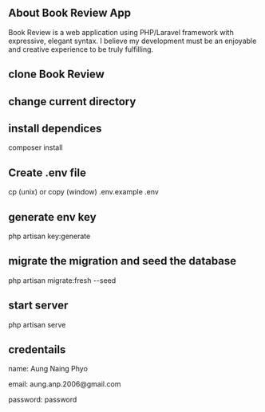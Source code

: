 ## About Book Review App

Book Review is a web application using PHP/Laravel framework with expressive, elegant syntax. I believe my development must be an enjoyable and creative experience to be truly fulfilling.

## clone Book Review

## change current directory

## install dependices

<p> composer install</p>

## Create .env file

<p> cp (unix) or copy (window) .env.example .env</p>

## generate env key

<p> php artisan key:generate</p>

## migrate the migration and seed the database

<p>php artisan migrate:fresh --seed</p>

## start server

<p>php artisan serve</p>

## credentails

<p>name: Aung Naing Phyo</p>
<p>email: aung.anp.2006@gmail.com</p>
<p>password: password</p>
